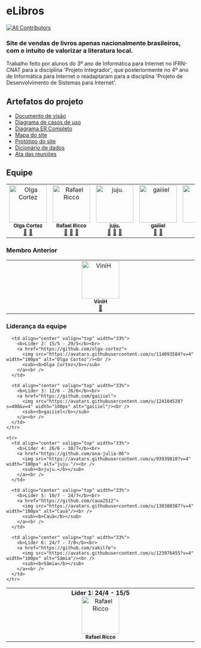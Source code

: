 # eLibros
<!-- ALL-CONTRIBUTORS-BADGE:START - Do not remove or modify this section -->
[![All Contributors](https://img.shields.io/badge/all_contributors-6-orange.svg?style=flat-square)](#contributors-)
<!-- ALL-CONTRIBUTORS-BADGE:END -->

### Site de vendas de livros apenas nacionalmente brasileiros, com o intuito de valorizar a literatura local. <br>
Trabalho feito por alunos do 3º ano de Informática para Internet no IFRN-CNAT para a disciplina 'Projeto Integrador',
que posteriormente no 4º ano de Informática para Internet o readaptaram para a disciplina 'Projeto de Desenvolvimento de Sistemas para Internet'.


## Artefatos do projeto

- [Documento de visão](https://github.com/PI-InfoWeb-CNAT/2024-eLibros/blob/main/docs/doc_de_visao.md)
- [Diagrama de casos de uso](https://github.com/PI-InfoWeb-CNAT/2025-eLibros/blob/main/docs/diagramas/apoo/eLibros%20-%20CDU.drawio.png)
- [Diagrama ER Completo](https://github.com/PI-InfoWeb-CNAT/2024-eLibros/blob/main/docs/diagramas/banco%20de%20dados/Diagram%20ER%20intermedi%C3%A1rio%20eLibros.png)
- [Mapa do site](https://github.com/PI-InfoWeb-CNAT/2024-eLibros/blob/main/docs/mapa%20do%20site.png)
- [Protótipo do site](https://www.figma.com/design/VjkAeOBZT5tL58llSvcPw0/Prot%C3%B3tipo-eLibros?node-id=0-1&t=saPmJma2oz2AsZpg-1)
- [Dicionário de dados](https://docs.google.com/spreadsheets/d/1Sae3GtQEOF6cBtN1DYgQNbfudgTLN_z67z4mB-5L3oM/edit?usp=sharing)
- [Ata das reuniões](https://github.com/PI-InfoWeb-CNAT/2024-eLibros/blob/main/docs/reunioes.md)

## Equipe

<!-- ALL-CONTRIBUTORS-LIST:START - Do not remove or modify this section -->
<!-- prettier-ignore-start -->
<!-- markdownlint-disable -->
<table>
  <tbody>
    <tr>
      <td align="center" valign="top" width="14.28%"><a href="https://github.com/Artur-Cortez"><img src="https://avatars.githubusercontent.com/u/114093584?v=4?s=100" width="100px;" alt="Olga Cortez"/><br /><sub><b>Olga Cortez</b></sub></a><br /><a href="https://github.com/PI-InfoWeb-CNAT/2024-eLibros/commits?author=Artur-Cortez" title="Documentation">📖</a> <a href="#ideas-Artur-Cortez" title="Ideas, Planning, & Feedback">🤔</a></td>
      <td align="center" valign="top" width="14.28%"><a href="https://github.com/rafaeltod"><img src="https://avatars.githubusercontent.com/u/124226801?v=4?s=100" width="100px;" alt="Rafael Ricco"/><br /><sub><b>Rafael Ricco</b></sub></a><br /><a href="https://github.com/PI-InfoWeb-CNAT/2024-eLibros/commits?author=rafaeltod" title="Documentation">📖</a> <a href="#design-ViniluR" title="Design">🎨</a> <a href="#ideas-rafaeltod" title="Ideas, Planning, & Feedback">🤔</a></td>
      <td align="center" valign="top" width="14.28%"><a href="https://github.com/Ana-Julia-06"><img src="https://avatars.githubusercontent.com/u/93939810?v=4?s=100" width="100px;" alt="juju."/><br /><sub><b>juju.</b></sub></a><br /><a href="#design-Ana-Julia-06" title="Design">🎨</a> <a href="#ideas-Ana-Julia-06" title="Ideas, Planning, & Feedback">🤔</a> <a href="https://github.com/PI-InfoWeb-CNAT/2024-eLibros/commits?author=Ana-Julia-06" title="Documentation">📖</a></td>
      <td align="center" valign="top" width="14.28%"><a href="https://github.com/gaiiiel"><img src="https://avatars.githubusercontent.com/u/124104528?v=4?s=100" width="100px;" alt="gaiiiel"/><br /><sub><b>gaiiiel</b></sub></a><br /><a href="https://github.com/PI-InfoWeb-CNAT/2024-eLibros/commits?author=gaiiiel" title="Documentation">📖</a> <a href="#ideas-gaiiiel" title="Ideas, Planning, & Feedback">🤔</a></td>
      <td align="center" valign="top" width="14.28%"><a href="https://github.com/caua2512"><img src="https://avatars.githubusercontent.com/u/130388387?v=4" width="100px;" alt="Caua"/><br /><sub><b>Cauã</b></sub></a><br /><a href="https://github.com/PI-InfoWeb-CNAT/2024-eLibros/commits?author=Caua" title="Documentation">📖</a> <a href="#ideas-Caua" title="Ideas, Planning, & Feedback">🤔</a></td>
      <td align="center" valign="top" width="14.28%"><a href="https://github.com/sakilfe"><img src="https://avatars.githubusercontent.com/u/123976455?v=4?s=100" width="100px;" alt="Samia"/><br /><sub><b>Sâmia</b></sub></a><br /><a href="https://github.com/PI-InfoWeb-CNAT/2024-eLibros/commits?author=Samia" title="Documentation">📖</a> <a href="#ideas-Samia" title="Ideas, Planning, & Feedback">🤔</a></td>
    </tr>
  </tbody>
</table>

### Membro Anterior
<table>
  <tbody>
    <tr>
      <td align="center" valign="top" width="14.28%"><a href="https://github.com/ViniluR"><img src="https://avatars.githubusercontent.com/u/124372681?v=4?s=100" width="100px;" alt="ViniH"/><br /><sub><b>ViniH</b></sub></a><br /><a href="#design-ViniluR" title="Design"> 
      </a> <a href="#ideas-ViniluR" title="Ideas, Planning, & Feedback">🤔</a></td>
      </tr>
  </tbody>
</table>

### Liderança da equipe

<table>
  <tbody>
    <tr>
      <td align="center" valign="top" width="33%">
        <b>Líder 1: 24/4 - 15/5</b><br>
        <a href="https://github.com/rafaeltod">
          <img src="https://avatars.githubusercontent.com/u/124226801?v=4" width="100px" alt="Rafael Ricco"/><br />
          <sub><b>Rafael Ricco</b></sub>
        </a><br />
      </td>

      <td align="center" valign="top" width="33%">
        <b>Líder 2: 15/5 - 29/5</b><br>
        <a href="https://github.com/olga-cortez">
          <img src="https://avatars.githubusercontent.com/u/114093584?v=4" width="100px" alt="Olga Cortez"/><br />
          <sub><b>Olga Cortez</b></sub>
        </a><br />
      </td>

      <td align="center" valign="top" width="33%">
        <b>Líder 3: 12/6 - 26/6</b><br>
        <a href="https://github.com/gaiiiel">
          <img src="https://avatars.githubusercontent.com/u/124104528?s=400&v=4" width="100px" alt="gaiiiel"/><br />
          <sub><b>gaiiiel</b></sub>
        </a><br />
      </td>
    </tr>

    <tr>
      <td align="center" valign="top" width="33%">
        <b>Líder 4: 26/6 - 10/7</b><br>
        <a href="https://github.com/ana-julia-06">
          <img src="https://avatars.githubusercontent.com/u/93939810?v=4" width="100px" alt="juju."/><br />
          <sub><b>juju.</b></sub>
        </a><br />
      </td>

      <td align="center" valign="top" width="33%">
        <b>Líder 5: 10/7 - 24/7</b><br>
        <a href="https://github.com/caua2512">
          <img src="https://avatars.githubusercontent.com/u/130388387?v=4" width="100px" alt="Cauã"/><br />
          <sub><b>Cauã</b></sub>
        </a><br />
      </td>

      <td align="center" valign="top" width="33%">
        <b>Líder 6: 24/7 - 7/8</b><br>
        <a href="https://github.com/sakilfe">
          <img src="https://avatars.githubusercontent.com/u/123976455?v=4" width="100px" alt="Sâmia"/><br />
          <sub><b>Sâmia</b></sub>
        </a><br />
      </td>
    </tr>
  </tbody>
</table>


<!-- markdownlint-restore -->
<!-- prettier-ignore-end -->

<!-- ALL-CONTRIBUTORS-LIST:END -->
